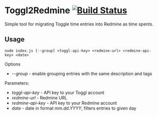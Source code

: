 # Toggl2Redmine [![Build Status](https://travis-ci.org/trawiasty/toggl2redmine.svg?branch=master)](https://travis-ci.org/trawiasty/toggl2redmine)

Simple tool for migrating Toggle time entries into Redmine as time spents.

## Usage

`node index.js [--group] <toggl-api-key> <redmine-url> <redmine-api-key> <date>`

Options
- *--group* - enable grouping entries with the same description and tags

Parameters:
- *toggl-api-key*   - API key to your Toggl account
- *redmine-url*     - Redmine URL
- *redmine-api-key* - API key to your Redmine account
- *date*            - date in format *mm.dd.YYYY*, filters entries to given day
